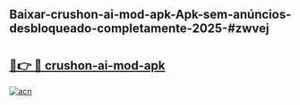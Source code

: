 ## Baixar-crushon-ai-mod-apk-Apk-sem-anúncios-desbloqueado-completamente-2025-#zwvej

# <h2><a href="https://ainizakaria.my?title=crushon-ai-mod-apk&ref=22M">🔗👉 🔴 crushon-ai-mod-apk</a></h2>

[![acn](https://github.com/user-attachments/assets/0f9c940e-d8b0-45ae-aac7-cd30a18b3e1c)](https://ainizakaria.my?title=crushon-ai-mod-apk&ref=22M)

